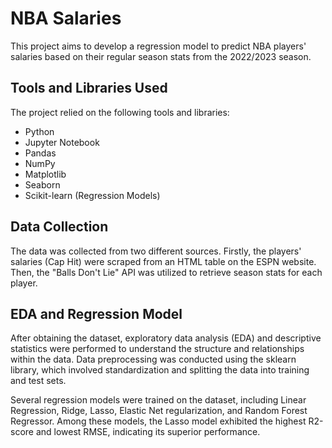 # NBA Salaries
This project aims to develop a regression model to predict NBA players' salaries based on their regular season stats from the 2022/2023 season.

## Tools and Libraries Used
The project relied on the following tools and libraries:

- Python
- Jupyter Notebook
- Pandas
- NumPy
- Matplotlib
- Seaborn
- Scikit-learn (Regression Models)

## Data Collection
The data was collected from two different sources. Firstly, the players' salaries (Cap Hit) were scraped from an HTML table on the ESPN website. Then, the "Balls Don't Lie" API was utilized to retrieve season stats for each player.

## EDA and Regression Model
After obtaining the dataset, exploratory data analysis (EDA) and descriptive statistics were performed to understand the structure and relationships within the data. Data preprocessing was conducted using the sklearn library, which involved standardization and splitting the data into training and test sets.

Several regression models were trained on the dataset, including Linear Regression, Ridge, Lasso, Elastic Net regularization, and Random Forest Regressor. Among these models, the Lasso model exhibited the highest R2-score and lowest RMSE, indicating its superior performance.
